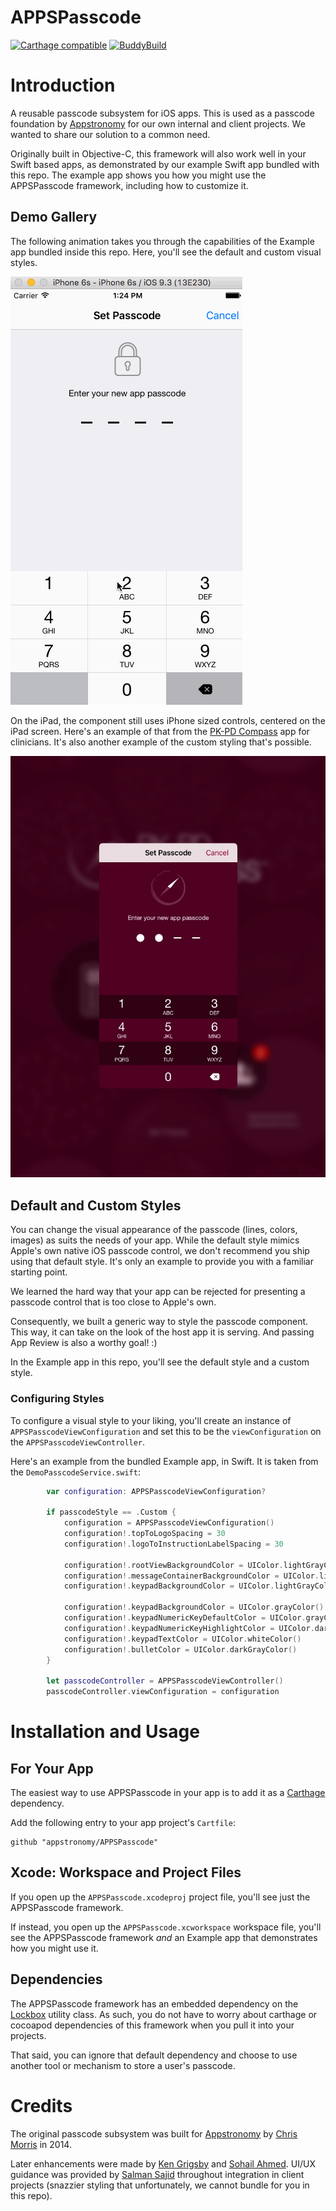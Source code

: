 # APPSPasscode

[![Carthage compatible](https://img.shields.io/badge/Carthage-compatible-4BC51D.svg?style=flat)](https://github.com/Carthage/Carthage)
[![BuddyBuild](https://dashboard.buddybuild.com/api/statusImage?appID=5743719adb87810100cb593c&branch=master&build=latest)](https://dashboard.buddybuild.com/apps/5743719adb87810100cb593c/build/latest)

# Introduction
A reusable passcode subsystem for iOS apps. This is used as a passcode foundation by [Appstronomy](http://appstronomy.com) for our own internal and client projects. We wanted to share our solution to a common need.

Originally built in Objective-C, this framework will also work well in your Swift based apps, as demonstrated by our example Swift app bundled with this repo. The example app shows you how you might use the APPSPasscode framework, including how to customize it.

## Demo Gallery

The following animation takes you through the capabilities of the Example app bundled inside this repo. Here, you'll see the default and custom visual styles.

![Example App Demo](APPSPasscodeDemo.gif)

On the iPad, the component still uses iPhone sized controls, centered on the iPad screen. Here's an example of that from the [PK-PD Compass](http://pkpdcompass.com) app for clinicians. It's also another example of the custom styling that's possible.

![PKPD Compass App on iPad](APPSPasscodePKPDCompass.jpg)

## Default and Custom Styles
You can change the visual appearance of the passcode (lines, colors, images) as suits the needs of your app. While the default style mimics Apple's own native iOS passcode control, we don't recommend you ship using that default style. It's only an example to provide you with a familiar starting point.

We learned the hard way that your app can be rejected for presenting a passcode control that is too close to Apple's own.

Consequently, we built a generic way to style the passcode component. This way, it can take on the look of the host app it is serving. And passing App Review is also a worthy goal! :)

In the Example app in this repo, you'll see the default style and a custom style.

### Configuring Styles

To configure a visual style to your liking, you'll create an instance of `APPSPasscodeViewConfiguration` and set this to be the `viewConfiguration` on the `APPSPasscodeViewController`.

Here's an example from the bundled Example app, in Swift. It is taken from the `DemoPasscodeService.swift`:

```swift
        var configuration: APPSPasscodeViewConfiguration?
        
        if passcodeStyle == .Custom {
            configuration = APPSPasscodeViewConfiguration()
            configuration!.topToLogoSpacing = 30
            configuration!.logoToInstructionLabelSpacing = 30
            
            configuration!.rootViewBackgroundColor = UIColor.lightGrayColor()
            configuration!.messageContainerBackgroundColor = UIColor.lightGrayColor()
            configuration!.keypadBackgroundColor = UIColor.lightGrayColor()
            
            configuration!.keypadBackgroundColor = UIColor.grayColor()
            configuration!.keypadNumericKeyDefaultColor = UIColor.grayColor()
            configuration!.keypadNumericKeyHighlightColor = UIColor.darkGrayColor()
            configuration!.keypadTextColor = UIColor.whiteColor()
            configuration!.bulletColor = UIColor.darkGrayColor()
        }
        
        let passcodeController = APPSPasscodeViewController()
        passcodeController.viewConfiguration = configuration

```


# Installation and Usage

## For Your App

The easiest way to use APPSPasscode in your app is to add it as a [Carthage](https://github.com/Carthage/Carthage) dependency.

Add the following entry to your app project's `Cartfile`:

```
github "appstronomy/APPSPasscode"
```


## Xcode: Workspace and Project Files

If you open up the `APPSPasscode.xcodeproj` project file, you'll see just the APPSPasscode framework.

If instead, you open up the `APPSPasscode.xcworkspace` workspace file, you'll see the APPSPasscode framework *and* an Example app that demonstrates how you might use it.


## Dependencies
The APPSPasscode framework has an embedded dependency on the [Lockbox](https://github.com/granoff/Lockbox) utility class. As such, you do not have to worry about carthage or cocoapod dependencies of this framework when you pull it into your projects.

That said, you can ignore that default dependency and choose to use another tool or mechanism to store a user's passcode.

# Credits
The original passcode subsystem was built for [Appstronomy](http://appstronomy.com) by [Chris Morris](http://www.chrismorris.net/Site/Home.html) in 2014.

Later enhancements were made by [Ken Grigsby](https://github.com/kgrigsby59) and [Sohail Ahmed](http://sohail.io). UI/UX guidance was provided by [Salman Sajid](http://www.sajid.com) throughout integration in client projects (snazzier styling that unfortunately, we cannot bundle for you in this repo).
